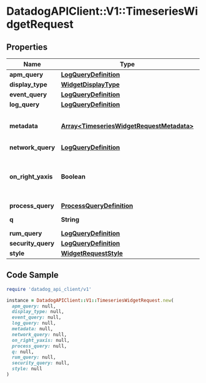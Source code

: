 # DatadogAPIClient::V1::TimeseriesWidgetRequest

## Properties

| Name | Type | Description | Notes |
| ---- | ---- | ----------- | ----- |
| **apm_query** | [**LogQueryDefinition**](LogQueryDefinition.md) |  | [optional] |
| **display_type** | [**WidgetDisplayType**](WidgetDisplayType.md) |  | [optional] |
| **event_query** | [**LogQueryDefinition**](LogQueryDefinition.md) |  | [optional] |
| **log_query** | [**LogQueryDefinition**](LogQueryDefinition.md) |  | [optional] |
| **metadata** | [**Array&lt;TimeseriesWidgetRequestMetadata&gt;**](TimeseriesWidgetRequestMetadata.md) | Used to define expression aliases. | [optional] |
| **network_query** | [**LogQueryDefinition**](LogQueryDefinition.md) |  | [optional] |
| **on_right_yaxis** | **Boolean** | Whether or not to display a second y-axis on the right. | [optional] |
| **process_query** | [**ProcessQueryDefinition**](ProcessQueryDefinition.md) |  | [optional] |
| **q** | **String** | Widget query. | [optional] |
| **rum_query** | [**LogQueryDefinition**](LogQueryDefinition.md) |  | [optional] |
| **security_query** | [**LogQueryDefinition**](LogQueryDefinition.md) |  | [optional] |
| **style** | [**WidgetRequestStyle**](WidgetRequestStyle.md) |  | [optional] |

## Code Sample

```ruby
require 'datadog_api_client/v1'

instance = DatadogAPIClient::V1::TimeseriesWidgetRequest.new(
  apm_query: null,
  display_type: null,
  event_query: null,
  log_query: null,
  metadata: null,
  network_query: null,
  on_right_yaxis: null,
  process_query: null,
  q: null,
  rum_query: null,
  security_query: null,
  style: null
)
```

